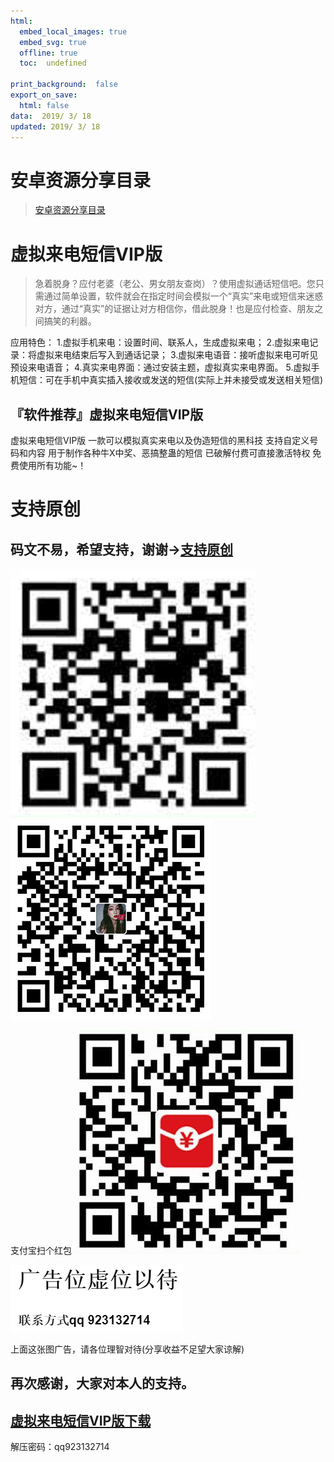 ```yaml
---
html:
  embed_local_images: true
  embed_svg: true
  offline: true
  toc:  undefined

print_background:  false
export_on_save:
  html: false
data:  2019/ 3/ 18
updated: 2019/ 3/ 18
---
```


# 安卓资源分享目录

> [安卓资源分享目录](https://blog.csdn.net/qq923132714/article/details/83059823 "安卓资源分享目录")


# 虚拟来电短信VIP版

> 急着脱身？应付老婆（老公、男女朋友查岗）？使用虚拟通话短信吧。您只需通过简单设置，软件就会在指定时间会模拟一个“真实”来电或短信来迷惑对方，通过“真实”的证据让对方相信你，借此脱身！也是应付检查、朋友之间搞笑的利器。

应用特色：
1.虚拟手机来电：设置时间、联系人，生成虚拟来电；
2.虚拟来电记录：将虚拟来电结束后写入到通话记录；
3.虚拟来电语音：接听虚拟来电可听见预设来电语音；
4.真实来电界面：通过安装主题，虚拟真实来电界面。
5.虚拟手机短信：可在手机中真实插入接收或发送的短信(实际上并未接受或发送相关短信)

## 『软件推荐』虚拟来电短信VIP版

虚拟来电短信VIP版 一款可以模拟真实来电以及伪造短信的黑科技 支持自定义号码和内容 用于制作各种牛X中奖、恶搞整蛊的短信 已破解付费可直接激活特权 免费使用所有功能~！

# 支持原创


## 码文不易，希望支持，谢谢->**[支持原创](http://blog.csdn.net/qq923132714/article/details/79399145)**
![微信支付](https://raw.githubusercontent.com/923132714/my_picture/master/blog/support/weixin.png)![微信支付](https://raw.githubusercontent.com/923132714/my_picture/master/blog/support/支付宝.png)

支付宝扫个红包
![支付宝扫个红包](https://raw.githubusercontent.com/923132714/my_picture/master/blog/support/扫码领红包.png "扫码领红包")

![广告位](https://raw.githubusercontent.com/923132714/my_picture/master/blog/support/广告位.png "广告")

上面这张图广告，请各位理智对待(分享收益不足望大家谅解)

## 再次感谢，大家对本人的支持。




## [虚拟来电短信VIP版下载](http://u16848854.ctfile.net/fs/16848854-353824776 "虚拟来电短信VIP版 下载")

解压密码：qq923132714
